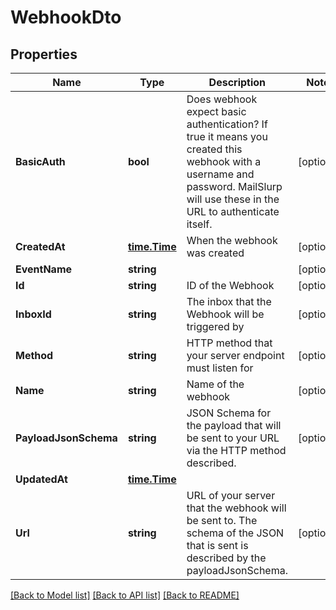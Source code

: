 # WebhookDto

## Properties

Name | Type | Description | Notes
------------ | ------------- | ------------- | -------------
**BasicAuth** | **bool** | Does webhook expect basic authentication? If true it means you created this webhook with a username and password. MailSlurp will use these in the URL to authenticate itself. | [optional] 
**CreatedAt** | [**time.Time**](time.Time) | When the webhook was created | [optional] 
**EventName** | **string** |  | [optional] 
**Id** | **string** | ID of the Webhook | [optional] 
**InboxId** | **string** | The inbox that the Webhook will be triggered by | [optional] 
**Method** | **string** | HTTP method that your server endpoint must listen for | [optional] 
**Name** | **string** | Name of the webhook | [optional] 
**PayloadJsonSchema** | **string** | JSON Schema for the payload that will be sent to your URL via the HTTP method described. | [optional] 
**UpdatedAt** | [**time.Time**](time.Time) |  | 
**Url** | **string** | URL of your server that the webhook will be sent to. The schema of the JSON that is sent is described by the payloadJsonSchema. | [optional] 

[[Back to Model list]](../README#documentation-for-models) [[Back to API list]](../README#documentation-for-api-endpoints) [[Back to README]](../README)


